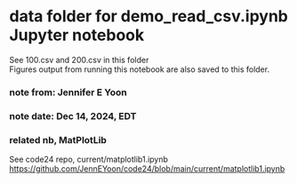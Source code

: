 # data folder for demo_read_csv.ipynb Jupyter notebook  

See 100.csv and 200.csv in this folder  
Figures output from running this notebook are also saved to this folder.  

### note from: Jennifer E Yoon  
### note date: Dec 14, 2024, EDT  

### related nb, MatPlotLib   
See code24 repo, current/matplotlib1.ipynb  
https://github.com/JennEYoon/code24/blob/main/current/matplotlib1.ipynb  
